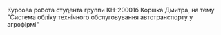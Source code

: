 Курсова робота студента группи КН-20001б Коршка Дмитра, на тему "Система обліку технічного обслуговування автотранспорту у агрофірмі"
